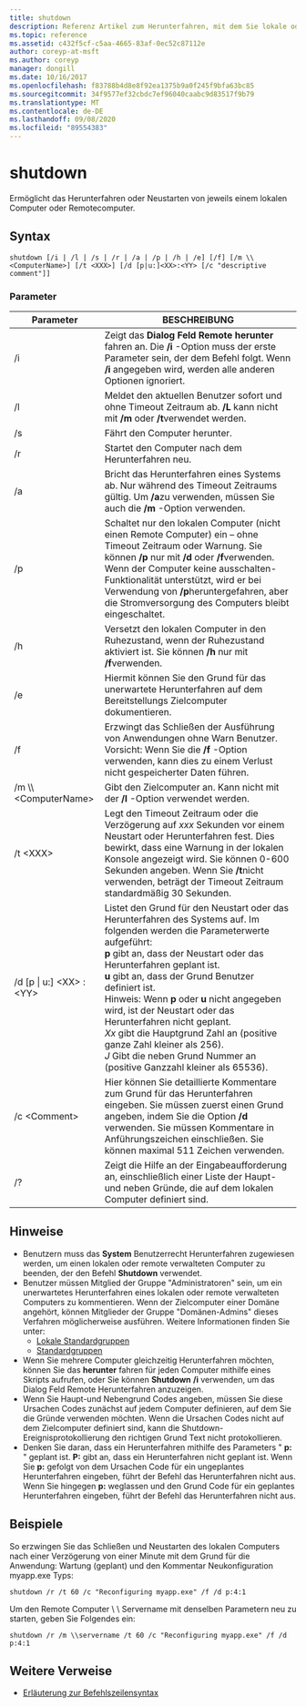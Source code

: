 ```yaml
---
title: shutdown
description: Referenz Artikel zum Herunterfahren, mit dem Sie lokale oder Remote Computer einzeln Herunterfahren oder neu starten können.
ms.topic: reference
ms.assetid: c432f5cf-c5aa-4665-83af-0ec52c87112e
author: coreyp-at-msft
ms.author: coreyp
manager: dongill
ms.date: 10/16/2017
ms.openlocfilehash: f83788b4d8e8f92ea1375b9a0f245f9bfa63bc85
ms.sourcegitcommit: 34f9577ef32cbdc7ef96040caabc9d83517f9b79
ms.translationtype: MT
ms.contentlocale: de-DE
ms.lasthandoff: 09/08/2020
ms.locfileid: "89554383"
---
```

# <a name="shutdown"></a>shutdown

Ermöglicht das Herunterfahren oder Neustarten von jeweils einem lokalen Computer oder Remotecomputer.



## <a name="syntax"></a>Syntax

```
shutdown [/i | /l | /s | /r | /a | /p | /h | /e] [/f] [/m \\<ComputerName>] [/t <XXX>] [/d [p|u:]<XX>:<YY> [/c "descriptive comment"]]
```

### <a name="parameters"></a>Parameter

|Parameter|BESCHREIBUNG|
|---------|-----------|
|/i|Zeigt das **Dialog Feld Remote herunter** fahren an. Die **/i** -Option muss der erste Parameter sein, der dem Befehl folgt. Wenn **/i** angegeben wird, werden alle anderen Optionen ignoriert.|
|/l|Meldet den aktuellen Benutzer sofort und ohne Timeout Zeitraum ab. **/L** kann nicht mit **/m** oder **/t**verwendet werden.|
|/s|Fährt den Computer herunter.|
|/r|Startet den Computer nach dem Herunterfahren neu.|
|/a|Bricht das Herunterfahren eines Systems ab. Nur während des Timeout Zeitraums gültig. Um **/a**zu verwenden, müssen Sie auch die **/m** -Option verwenden.|
|/p|Schaltet nur den lokalen Computer (nicht einen Remote Computer) ein – ohne Timeout Zeitraum oder Warnung. Sie können **/p** nur mit **/d** oder **/f**verwenden. Wenn der Computer keine ausschalten-Funktionalität unterstützt, wird er bei Verwendung von **/p**heruntergefahren, aber die Stromversorgung des Computers bleibt eingeschaltet.|
|/h|Versetzt den lokalen Computer in den Ruhezustand, wenn der Ruhezustand aktiviert ist. Sie können **/h** nur mit **/f**verwenden.|
|/e|Hiermit können Sie den Grund für das unerwartete Herunterfahren auf dem Bereitstellungs Zielcomputer dokumentieren.|
|/f|Erzwingt das Schließen der Ausführung von Anwendungen ohne Warn Benutzer.</br>Vorsicht: Wenn Sie die **/f** -Option verwenden, kann dies zu einem Verlust nicht gespeicherter Daten führen.|
|/m \\\\\<ComputerName>|Gibt den Zielcomputer an. Kann nicht mit der **/l** -Option verwendet werden.|
|/t \<XXX>|Legt den Timeout Zeitraum oder die Verzögerung auf *xxx* Sekunden vor einem Neustart oder Herunterfahren fest. Dies bewirkt, dass eine Warnung in der lokalen Konsole angezeigt wird. Sie können 0-600 Sekunden angeben. Wenn Sie **/t**nicht verwenden, beträgt der Timeout Zeitraum standardmäßig 30 Sekunden.|
|/d [p \| u:] \<XX> :\<YY>|Listet den Grund für den Neustart oder das Herunterfahren des Systems auf. Im folgenden werden die Parameterwerte aufgeführt:</br>**p** gibt an, dass der Neustart oder das Herunterfahren geplant ist.</br>**u** gibt an, dass der Grund Benutzer definiert ist.</br>Hinweis: Wenn **p** oder **u** nicht angegeben wird, ist der Neustart oder das Herunterfahren nicht geplant.</br>*Xx* gibt die Hauptgrund Zahl an (positive ganze Zahl kleiner als 256).</br>*J* Gibt die neben Grund Nummer an (positive Ganzzahl kleiner als 65536).|
|/c \<Comment>|Hier können Sie detaillierte Kommentare zum Grund für das Herunterfahren eingeben. Sie müssen zuerst einen Grund angeben, indem Sie die Option **/d** verwenden. Sie müssen Kommentare in Anführungszeichen einschließen. Sie können maximal 511 Zeichen verwenden.|
|/?|Zeigt die Hilfe an der Eingabeaufforderung an, einschließlich einer Liste der Haupt-und neben Gründe, die auf dem lokalen Computer definiert sind.|

## <a name="remarks"></a>Hinweise

- Benutzern muss das **System** Benutzerrecht Herunterfahren zugewiesen werden, um einen lokalen oder remote verwalteten Computer zu beenden, der den Befehl **Shutdown** verwendet.
- Benutzer müssen Mitglied der Gruppe "Administratoren" sein, um ein unerwartetes Herunterfahren eines lokalen oder remote verwalteten Computers zu kommentieren. Wenn der Zielcomputer einer Domäne angehört, können Mitglieder der Gruppe "Domänen-Admins" dieses Verfahren möglicherweise ausführen. Weitere Informationen finden Sie unter:
    - [Lokale Standardgruppen](/previous-versions/windows/it-pro/windows-server-2003/cc785098(v=ws.10))
    - [Standardgruppen](/previous-versions/windows/it-pro/windows-server-2003/cc756898(v=ws.10))
- Wenn Sie mehrere Computer gleichzeitig Herunterfahren möchten, können Sie das **herunter** fahren für jeden Computer mithilfe eines Skripts aufrufen, oder Sie können **Shutdown** **/i** verwenden, um das Dialog Feld Remote Herunterfahren anzuzeigen.
- Wenn Sie Haupt-und Nebengrund Codes angeben, müssen Sie diese Ursachen Codes zunächst auf jedem Computer definieren, auf dem Sie die Gründe verwenden möchten. Wenn die Ursachen Codes nicht auf dem Zielcomputer definiert sind, kann die Shutdown-Ereignisprotokollierung den richtigen Grund Text nicht protokollieren.
- Denken Sie daran, dass ein Herunterfahren mithilfe des Parameters " **p:** " geplant ist. **P:** gibt an, dass ein Herunterfahren nicht geplant ist. Wenn Sie **p:** gefolgt von dem Ursachen Code für ein ungeplantes Herunterfahren eingeben, führt der Befehl das Herunterfahren nicht aus. Wenn Sie hingegen **p:** weglassen und den Grund Code für ein geplantes Herunterfahren eingeben, führt der Befehl das Herunterfahren nicht aus.

## <a name="examples"></a>Beispiele

So erzwingen Sie das Schließen und Neustarten des lokalen Computers nach einer Verzögerung von einer Minute mit dem Grund für die Anwendung: Wartung (geplant) und den Kommentar Neukonfiguration myapp.exe Typs:
```
shutdown /r /t 60 /c "Reconfiguring myapp.exe" /f /d p:4:1
```
Um den Remote Computer \\ \\ Servername mit denselben Parametern neu zu starten, geben Sie Folgendes ein:
```
shutdown /r /m \\servername /t 60 /c "Reconfiguring myapp.exe" /f /d p:4:1
```

## <a name="additional-references"></a>Weitere Verweise

- [Erläuterung zur Befehlszeilensyntax](command-line-syntax-key.md)
